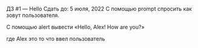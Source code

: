 ДЗ #1 — Hello
Сдать до: 5 июля, 2022
C помощью prompt спросить как зовут пользователя.

С помощью alert вывести «Hello, Alex! How are you?»

где Alex это то что ввел пользователь
